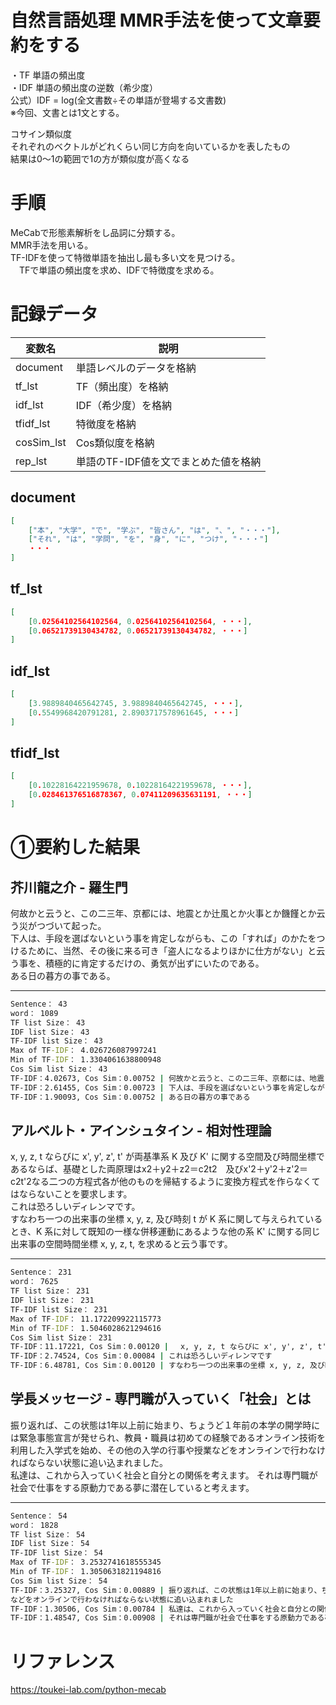 # 自然言語処理 MMR手法を使って文章要約をする

・TF 単語の頻出度  
・IDF 単語の頻出度の逆数（希少度）  
公式）IDF = log(全文書数÷その単語が登場する文書数)  
※今回、文書とは1文とする。 

コサイン類似度  
それぞれのベクトルがどれくらい同じ方向を向いているかを表したもの  
結果は0～1の範囲で1の方が類似度が高くなる  

# 手順
MeCabで形態素解析をし品詞に分類する。  
MMR手法を用いる。  
TF-IDFを使って特徴単語を抽出し最も多い文を見つける。  
　TFで単語の頻出度を求め、IDFで特徴度を求める。  

# 記録データ
|変数名|説明|
|--|--|
document|単語レベルのデータを格納
tf_lst|TF（頻出度）を格納
idf_lst|IDF（希少度）を格納
tfidf_lst|特徴度を格納
cosSim_lst|Cos類似度を格納
rep_lst|単語のTF-IDF値を文でまとめた値を格納

## document
```json
[
    ["本", "大学", "で", "学ぶ", "皆さん", "は", "、", "・・・"],
    ["それ", "は", "学問", "を", "身", "に", "つけ", "・・・"]
    ・・・
]
```

## tf_lst
```json
[
    [0.02564102564102564, 0.02564102564102564, ・・・],
    [0.06521739130434782, 0.06521739130434782, ・・・]
]
```

## idf_lst
```json
[
    [3.9889840465642745, 3.9889840465642745, ・・・],
    [0.5549968420791281, 2.8903717578961645, ・・・]
]
```

## tfidf_lst
```json
[
    [0.10228164221959678, 0.10228164221959678, ・・・],
    [0.028461376516878367, 0.07411209635631191, ・・・]
]
```

# ①要約した結果
## 芥川龍之介 - 羅生門
何故かと云うと、この二三年、京都には、地震とか辻風とか火事とか饑饉とか云う災がつづいて起った。  
下人は、手段を選ばないという事を肯定しながらも、この「すれば」のかたをつけるために、当然、その後に来る可き「盗人になるよりほかに仕方がない」と云う事を、積極的に肯定するだけの、勇気が出ずにいたのである。  
ある日の暮方の事である。  

---
```cmd
Sentence： 43  
word： 1089  
TF list Size： 43  
IDF list Size： 43  
TF-IDF list Size： 43  
Max of TF-IDF： 4.026726087997241   
Min of TF-IDF： 1.3304061638800948  
Cos Sim list Size： 43  
TF-IDF：4.02673, Cos Sim：0.00752 | 何故かと云うと、この二三年、京都には、地震とか辻風とか火事とか饑饉とか云う災がつづいて起った  
TF-IDF：2.61455, Cos Sim：0.00723 | 下人は、手段を選ばないという事を肯定しながらも、この「すれば」のかたをつけるために、当然、その後に来る可き「盗人になるよりほかに仕方がない」と云う事を、積極的に肯定するだけの、勇気が出ずにいたのである  
TF-IDF：1.90093, Cos Sim：0.00752 | ある日の暮方の事である  
```

## アルベルト・アインシュタイン - 相対性理論
x, y, z, t ならびに x', y', z', t' が両基準系 K 及び K' に関する空間及び時間坐標であるならば、基礎とした両原理はx2＋y2＋z2＝c2t2　及びx'2＋y'2＋z'2＝c2t'2なる二つの方程式各が他のものを帰結するように変換方程式を作らなくてはならないことを要求します。  
これは恐ろしいディレンマです。  
すなわち一つの出来事の坐標 x, y, z, 及び時刻 t が K 系に関して与えられているとき、K 系に対して既知の一様な併移運動にあるような他の系 K' に関する同じ出来事の空間時間坐標 x, y, z, t, を求めると云う事です。  

---
```cmd
Sentence： 231  
word： 7625  
TF list Size： 231  
IDF list Size： 231  
TF-IDF list Size： 231  
Max of TF-IDF： 11.172209922115773  
Min of TF-IDF： 1.5046028621294616  
Cos Sim list Size： 231  
TF-IDF：11.17221, Cos Sim：0.00120 | 　x, y, z, t ならびに x', y', z', t' が両基準系 K 及び K' に関する空間及び時間坐標であるならば、基礎とした両原理はx2＋y2＋z2＝c2t2　及びx'2＋y'2＋z'2＝c2t'2なる二つの方程式各が他のものを帰結するように変換方程式を作らなくてはならないことを要求します  
TF-IDF：2.74524, Cos Sim：0.00084 | これは恐ろしいディレンマです  
TF-IDF：6.48781, Cos Sim：0.00120 | すなわち一つの出来事の坐標 x, y, z, 及び時刻 t が K 系に関して与えられているとき、K 系に対して既知の一様な併移運動にあるような他の系 K' に関する同じ出来事の空間時間坐標 x, y, z, t, を求めると云う事です  
```

## 学長メッセージ - 専門職が入っていく「社会」とは
振り返れば、この状態は1年以上前に始まり、ちょうど１年前の本学の開学時には緊急事態宣言が発せられ、教員・職員は初めての経験であるオンライン技術を利用した入学式を始め、その他の入学の行事や授業などをオンラインで行わなければならない状態に追い込まれました。  
私達は、これから入っていく社会と自分との関係を考えます。
それは専門職が社会で仕事をする原動力である夢に潜在していると考えます。

---
```cmd
Sentence： 54  
word： 1828  
TF list Size： 54  
IDF list Size： 54  
TF-IDF list Size： 54  
Max of TF-IDF： 3.2532741618555345  
Min of TF-IDF： 1.3050631821194816  
Cos Sim list Size： 54  
TF-IDF：3.25327, Cos Sim：0.00889 | 振り返れば、この状態は1年以上前に始まり、ちょうど１年前の本学の開学時には緊急事態宣言が発せられ、教員・職員は初めての経験であるオンライン技術を利用した入学式を始め、その他の入学の行事や授業
などをオンラインで行わなければならない状態に追い込まれました
TF-IDF：1.30506, Cos Sim：0.00784 | 私達は、これから入っていく社会と自分との関係を考えます
TF-IDF：1.48547, Cos Sim：0.00908 | それは専門職が社会で仕事をする原動力である夢に潜在していると考えます
```


# リファレンス
https://toukei-lab.com/python-mecab